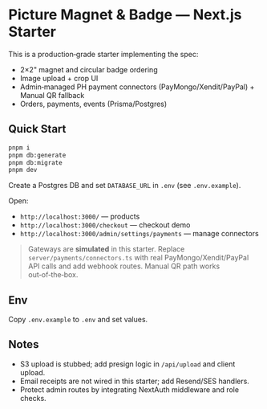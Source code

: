 # Picture Magnet & Badge — Next.js Starter

This is a production‑grade starter implementing the spec:
- 2×2" magnet and circular badge ordering
- Image upload + crop UI
- Admin‑managed PH payment connectors (PayMongo/Xendit/PayPal) + Manual QR fallback
- Orders, payments, events (Prisma/Postgres)

## Quick Start

```bash
pnpm i
pnpm db:generate
pnpm db:migrate
pnpm dev
```

Create a Postgres DB and set `DATABASE_URL` in `.env` (see `.env.example`).

Open: 
- `http://localhost:3000/` — products
- `http://localhost:3000/checkout` — checkout demo
- `http://localhost:3000/admin/settings/payments` — manage connectors

> Gateways are **simulated** in this starter. Replace `server/payments/connectors.ts` with real PayMongo/Xendit/PayPal API calls and add webhook routes. Manual QR path works out‑of‑the‑box.

## Env

Copy `.env.example` to `.env` and set values.

## Notes
- S3 upload is stubbed; add presign logic in `/api/upload` and client upload.
- Email receipts are not wired in this starter; add Resend/SES handlers.
- Protect admin routes by integrating NextAuth middleware and role checks.
